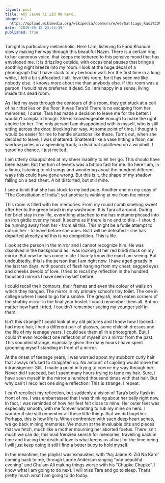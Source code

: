 ```yaml
---
layout: post
title: Aaj Jaane Ki Zid Na Karo.
image: >-
  https://upload.wikimedia.org/wikipedia/commons/e/e6/Santiago_Rusi%C3%B1ol_-_After_the_War._The_Sad_Home_-_Google_Art_Project.jpg
date: '2019-09-12 23:43:39'
published: true
---
```


Tonight is particularly melancholic. Here I am, listening to Farid Khanum slowly making her way through this beautiful Nazm. There is a certain ring to her canorous voice, that keeps me tethered to this pensive mood that has enveloped me. It is drizzling outside, with occasional pauses that brings a soothing night breeze into my room. I look at the huge decal of a phonograph that I have stuck to my bedroom wall. For the first time in a long while, I felt a bit suffocated. I still love this room, for it has seen me like nobody else. It knows more about me than anybody else. If this room was a person, I would have preferred it dead. So I am happy in a sense, living inside this dead room.

As I led my eyes through the contours of this room, they get stuck at a coil of hair that lies on the floor. It was Tara’s! There is no escaping from her memories, I curse. Tara has made a decision to leave me for the better. I wouldn’t complain though. She is knowledgeable enough to make the right choice for her. The only person I am disappointed with is myself, who is still sitting across the door, blocking her way. At some point of time, I thought it would be easier for me to handle situations like these. Turns out, when she decided to leave, I was shattered. Shattered like a vase hitting a floor; car window panes on a speeding truck; a dead bat splattered on a windmill. I stood no chance. I just melted. 

I am utterly disappointed at my sheer inability to let her go. This should have been easier. But the turn of events was a bit too fast for me. So here I am, in a limbo, listening to old songs and wondering about the hundred different ways this could have gone wrong. But this is it, the shape of my shadow falling on a bed sheet. A bit distorted, but still mine.

I see a bindi that she has stuck to my bed pole. Another one on my copy of “The Constitution of India”; yet another is winking at me from the mirror. 

This room is filled with her memories. From my round comb smelling sweet after her to the green brush in my washroom. It is Tara all around. During her brief stay in my life, everything attached to me has metamorphosed into an iron girdle over my head. It seems as if there is no end to this - I should be running away from her - from all this. This might be a futile attempt to outrun her - to leave before she does. But I will be defeated - she has departed already and this is no competition. This is life. 

I look at the person in the mirror and I cannot recognize him. He was dissolved in the background as I was looking at her red bindi stuck on my mirror. But now he has come to life. I barely know the man I am seeing. But undoubtedly, this is the person that I am right now. I have aged greatly in the last ten days, with pounds of flesh hanging from my chest, sagged eyes and cheeks devoid of love. I tried to recall my reflection in the hundred thousand mirrors I have seen myself before.

I could recall their contours, their frames and even the colour of walls on which they hanged. The mirror in my primary school’s tiny toilet. The one in college where I used to go for a smoke. The greyish, moth eaten corners of the shabby mirror in the final year hostel. I could remember them all. But no matter how hard I tried, I couldn’t remember seeing my younger self in them. 

Isn’t this strange? I could look at my old pictures and I knew how I looked. I had more hair, I had a different pair of glasses, some childish dresses and the life of my teenage years. I could see them all in a photograph. But, I couldn’t even recollect one reflection of myself on a mirror from the past. This sounded strange, especially given the many hours I have spent grooming myself standing in front of a mirror.

At the onset of teenage years, I was worried about my stubborn curly hair that always refused to straighten up. No amount of cajoling would move her intransigence. Still, I made a point in trying to coerce my way through her. Never did I succeed, but I spent many hours trying to tame my hair. Sure, I have seen myself in the mirror a hundred thousand times with that hair. But why can't I recollect one single reflection! This is strange, I repeat. 

I can’t recollect my reflection, but suddenly a vision of Tara’s belly flash in front of me. I was embarrassed that I was thinking about her belly right now. In fact, I was reminded of how her feet felt close to mine. Her outer feet was especially smooth, with me forever wanting to rub my mine on hers. I wonder if she still remember all these little things that we did together. Perhaps, this is how life is. When confronted with such deep heart aches, we go back mining memories. We mourn at the invaluable bits and pieces that we fetch, much like a mother mourning her aborted foetus. There isn’t much we can do, this mad frenzied search for memories, travelling back in time and tracing the death of love is what keeps us afloat for the time being. I will just keep doing it still I find a better buoy to hold myself.

In the meantime, the playlist was exhausted, with “Aaj Jaane Ki Zid Na Karo” coming back to me, through Laurie Anderson singing “one beautiful evening” and Ghulam Ali making things worse with his “Chupke Chupke”. I know what I am going to do next. I will miss Tara and go to sleep. That’s pretty much what I am going to do today.
